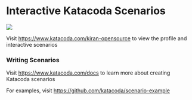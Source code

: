 # Interactive Katacoda Scenarios

[![](http://shields.katacoda.com/katacoda/kiran-opensource/count.svg)](https://www.katacoda.com/kiran-opensource "Get your profile on Katacoda.com")

Visit https://www.katacoda.com/kiran-opensource to view the profile and interactive scenarios

### Writing Scenarios
Visit https://www.katacoda.com/docs to learn more about creating Katacoda scenarios

For examples, visit https://github.com/katacoda/scenario-example
